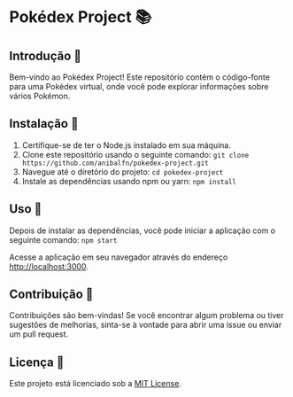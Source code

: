 # Pokédex Project 📚

## Introdução 🚀
Bem-vindo ao Pokédex Project! Este repositório contém o código-fonte para uma Pokédex virtual, onde você pode explorar informações sobre vários Pokémon.

## Instalação 🔧
1. Certifique-se de ter o Node.js instalado em sua máquina.
2. Clone este repositório usando o seguinte comando: `git clone https://github.com/anibalfn/pokedex-project.git`
3. Navegue até o diretório do projeto: `cd pokedex-project`
4. Instale as dependências usando npm ou yarn: `npm install`


## Uso 🚀
Depois de instalar as dependências, você pode iniciar a aplicação com o seguinte comando: `npm start`

Acesse a aplicação em seu navegador através do endereço [http://localhost:3000](http://localhost:3000).

## Contribuição 🤝
Contribuições são bem-vindas! Se você encontrar algum problema ou tiver sugestões de melhorias, sinta-se à vontade para abrir uma issue ou enviar um pull request.

## Licença 📝
Este projeto está licenciado sob a [MIT License](https://opensource.org/licenses/MIT).



